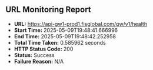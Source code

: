 ## URL Monitoring Report

- **URL:** https://api-gw1-prod1.fisglobal.com/gw/v1/health
- **Start Time:** 2025-05-09T19:48:41.666996
- **End Time:** 2025-05-09T19:48:42.252958
- **Total Time Taken:** 0.585962 seconds
- **HTTP Status Code:** 200
- **Status:** Success
- **Failure Reason:** N/A
